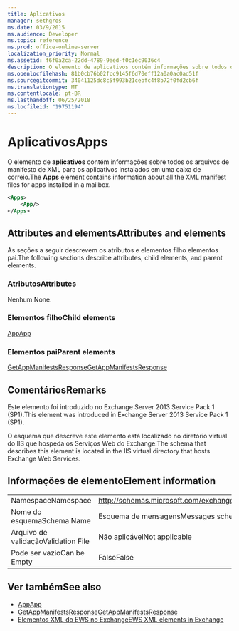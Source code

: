 ```yaml
---
title: Aplicativos
manager: sethgros
ms.date: 03/9/2015
ms.audience: Developer
ms.topic: reference
ms.prod: office-online-server
localization_priority: Normal
ms.assetid: f6f0a2ca-22dd-4789-9eed-f0c1ec9036c4
description: O elemento de aplicativos contém informações sobre todos os arquivos de manifesto de XML para os aplicativos instalados em uma caixa de correio.
ms.openlocfilehash: 81b0cb76b02fcc9145f6d70eff12a0a0ac0ad51f
ms.sourcegitcommit: 34041125dc8c5f993b21cebfc4f8b72f0fd2cb6f
ms.translationtype: MT
ms.contentlocale: pt-BR
ms.lasthandoff: 06/25/2018
ms.locfileid: "19751194"
---
```

# <a name="apps"></a><span data-ttu-id="56a62-103">Aplicativos</span><span class="sxs-lookup"><span data-stu-id="56a62-103">Apps</span></span>

<span data-ttu-id="56a62-104">O elemento de **aplicativos** contém informações sobre todos os arquivos de manifesto de XML para os aplicativos instalados em uma caixa de correio.</span><span class="sxs-lookup"><span data-stu-id="56a62-104">The **Apps** element contains information about all the XML manifest files for apps installed in a mailbox.</span></span> 
  
```XML
<Apps>
    <App/>
</Apps>
```

## <a name="attributes-and-elements"></a><span data-ttu-id="56a62-105">Attributes and elements</span><span class="sxs-lookup"><span data-stu-id="56a62-105">Attributes and elements</span></span>

<span data-ttu-id="56a62-106">As seções a seguir descrevem os atributos e elementos filho elementos pai.</span><span class="sxs-lookup"><span data-stu-id="56a62-106">The following sections describe attributes, child elements, and parent elements.</span></span>
  
### <a name="attributes"></a><span data-ttu-id="56a62-107">Atributos</span><span class="sxs-lookup"><span data-stu-id="56a62-107">Attributes</span></span>

<span data-ttu-id="56a62-108">Nenhum.</span><span class="sxs-lookup"><span data-stu-id="56a62-108">None.</span></span>
  
### <a name="child-elements"></a><span data-ttu-id="56a62-109">Elementos filho</span><span class="sxs-lookup"><span data-stu-id="56a62-109">Child elements</span></span>

[<span data-ttu-id="56a62-110">App</span><span class="sxs-lookup"><span data-stu-id="56a62-110">App</span></span>](app.md)
  
### <a name="parent-elements"></a><span data-ttu-id="56a62-111">Elementos pai</span><span class="sxs-lookup"><span data-stu-id="56a62-111">Parent elements</span></span>

[<span data-ttu-id="56a62-112">GetAppManifestsResponse</span><span class="sxs-lookup"><span data-stu-id="56a62-112">GetAppManifestsResponse</span></span>](getappmanifestsresponse.md)
  
## <a name="remarks"></a><span data-ttu-id="56a62-113">Comentários</span><span class="sxs-lookup"><span data-stu-id="56a62-113">Remarks</span></span>

<span data-ttu-id="56a62-114">Este elemento foi introduzido no Exchange Server 2013 Service Pack 1 (SP1).</span><span class="sxs-lookup"><span data-stu-id="56a62-114">This element was introduced in Exchange Server 2013 Service Pack 1 (SP1).</span></span>
  
<span data-ttu-id="56a62-115">O esquema que descreve este elemento está localizado no diretório virtual do IIS que hospeda os Serviços Web do Exchange.</span><span class="sxs-lookup"><span data-stu-id="56a62-115">The schema that describes this element is located in the IIS virtual directory that hosts Exchange Web Services.</span></span>
  
## <a name="element-information"></a><span data-ttu-id="56a62-116">Informações de elemento</span><span class="sxs-lookup"><span data-stu-id="56a62-116">Element information</span></span>

|||
|:-----|:-----|
|<span data-ttu-id="56a62-117">Namespace</span><span class="sxs-lookup"><span data-stu-id="56a62-117">Namespace</span></span>  <br/> |http://schemas.microsoft.com/exchange/services/2006/messages  <br/> |
|<span data-ttu-id="56a62-118">Nome do esquema</span><span class="sxs-lookup"><span data-stu-id="56a62-118">Schema Name</span></span>  <br/> |<span data-ttu-id="56a62-119">Esquema de mensagens</span><span class="sxs-lookup"><span data-stu-id="56a62-119">Messages schema</span></span>  <br/> |
|<span data-ttu-id="56a62-120">Arquivo de validação</span><span class="sxs-lookup"><span data-stu-id="56a62-120">Validation File</span></span>  <br/> |<span data-ttu-id="56a62-121">Não aplicável</span><span class="sxs-lookup"><span data-stu-id="56a62-121">Not applicable</span></span>  <br/> |
|<span data-ttu-id="56a62-122">Pode ser vazio</span><span class="sxs-lookup"><span data-stu-id="56a62-122">Can be Empty</span></span>  <br/> |<span data-ttu-id="56a62-123">False</span><span class="sxs-lookup"><span data-stu-id="56a62-123">False</span></span>  <br/> |
   
## <a name="see-also"></a><span data-ttu-id="56a62-124">Ver também</span><span class="sxs-lookup"><span data-stu-id="56a62-124">See also</span></span>

- [<span data-ttu-id="56a62-125">App</span><span class="sxs-lookup"><span data-stu-id="56a62-125">App</span></span>](app.md)
- [<span data-ttu-id="56a62-126">GetAppManifestsResponse</span><span class="sxs-lookup"><span data-stu-id="56a62-126">GetAppManifestsResponse</span></span>](getappmanifestsresponse.md)
- [<span data-ttu-id="56a62-127">Elementos XML do EWS no Exchange</span><span class="sxs-lookup"><span data-stu-id="56a62-127">EWS XML elements in Exchange</span></span>](ews-xml-elements-in-exchange.md)

